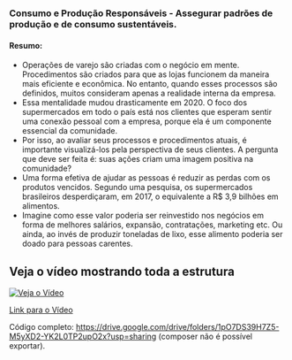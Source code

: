 ### Consumo e Produção Responsáveis - Assegurar padrões de produção e de consumo sustentáveis.

#### Resumo:

- Operações de varejo são criadas com o negócio em mente. Procedimentos são criados para que as lojas funcionem da maneira mais eficiente e econômica. No entanto, quando esses processos são definidos, muitos consideram apenas a realidade interna da empresa.
- Essa mentalidade mudou drasticamente em 2020. O foco dos supermercados em todo o país está nos clientes que esperam sentir uma conexão pessoal com a empresa, porque ela é um componente essencial da comunidade.
- Por isso, ao avaliar seus processos e procedimentos atuais, é importante visualizá-los pela perspectiva de seus clientes. A pergunta que deve ser feita é: suas ações criam uma imagem positiva na comunidade?
- Uma forma efetiva de ajudar as pessoas é reduzir as perdas com os produtos vencidos. Segundo uma pesquisa, os supermercados brasileiros desperdiçaram, em 2017, o equivalente a R$ 3,9 bilhões em alimentos.
- Imagine como esse valor poderia ser reinvestido nos negócios em forma de melhores salários, expansão, contratações, marketing etc. Ou ainda, ao invés de produzir toneladas de lixo, esse alimento poderia ser doado para pessoas carentes.

Veja o vídeo mostrando toda a estrutura
------------------
[![Veja o Vídeo](https://i.imgur.com/TDsUo5e.png)](https:/youtu.be/v6mKKqZcRPQ)

[Link para o Vídeo](https:/youtu.be/v6mKKqZcRPQ)

Código completo: https://drive.google.com/drive/folders/1pO7DS39H7Z5-M5yXD2-YK2L0TP2upO2x?usp=sharing (composer não é possível exportar).

